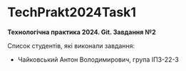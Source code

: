 # TechPrakt2024Task1
**Технологічна практика 2024. Git. Завдання №2**

Список студентів, які виконали завдання:
* Чайковський Антон Володимирович, група ІПЗ-22-3

